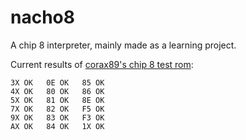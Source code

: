 # nacho8
A chip 8 interpreter, mainly made as a learning project.

Current results of [corax89's chip 8 test rom](https://github.com/corax89/chip8-test-rom):

```
3X OK   0E OK   85 OK
4X OK   80 OK   86 OK
5X OK   81 OK   8E OK
7X OK   82 OK   F5 OK
9X OK   83 OK   F3 OK
AX OK   84 OK   1X OK
```
